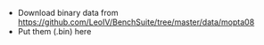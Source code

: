 * Download binary data from https://github.com/LeoIV/BenchSuite/tree/master/data/mopta08
* Put them (.bin) here